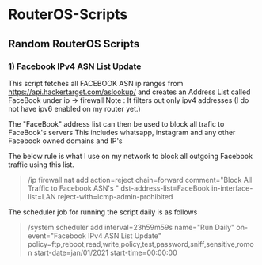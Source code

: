 # RouterOS-Scripts
## Random RouterOS Scripts

### 1) Facebook IPv4 ASN List Update

   This script fetches all FACEBOOK ASN ip ranges from https://api.hackertarget.com/aslookup/ and creates an Address List called FaceBook under ip -> firewall 
   Note : It filters out only ipv4 addresses (I do not have ipv6 enabled on my router yet.)

   The "FaceBook" address list can then be used to block all trafic to FaceBook's servers 
   This includes whatsapp, instagram and any other Facebook owned domains and IP's 

   The below rule is what I use on my network to block all outgoing Facebook traffic using this list. 
   
   >/ip firewall nat add action=reject chain=forward comment="Block All Traffic to Facebook ASN's " dst-address-list=FaceBook in-interface-list=LAN reject-with=icmp-admin-prohibited

   The scheduler job for running the script daily is as follows
   
   >/system scheduler add interval=23h59m59s name="Run Daily" on-event="Facebook IPv4 ASN List Update" policy=ftp,reboot,read,write,policy,test,password,sniff,sensitive,romon start-date=jan/01/2021 start-time=00:00:00




